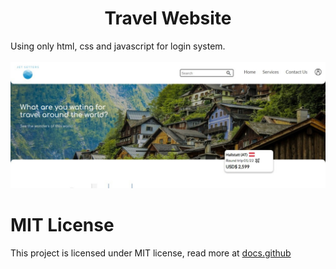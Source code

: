 <h1 align="center">Travel Website</h1>
Using only html, css and javascript for login system.
<br></br>
<img src="Travel Site/src/img/Captura de tela_30-3-2024_223627_.jpeg">
<h1>MIT License</h1>
This project is licensed under MIT license, read more at <span><a href="https://docs.github.com/pt/repositories/managing-your-repositorys-settings-and-features/customizing-your-repository/licensing-a-repository">docs.github</span>
